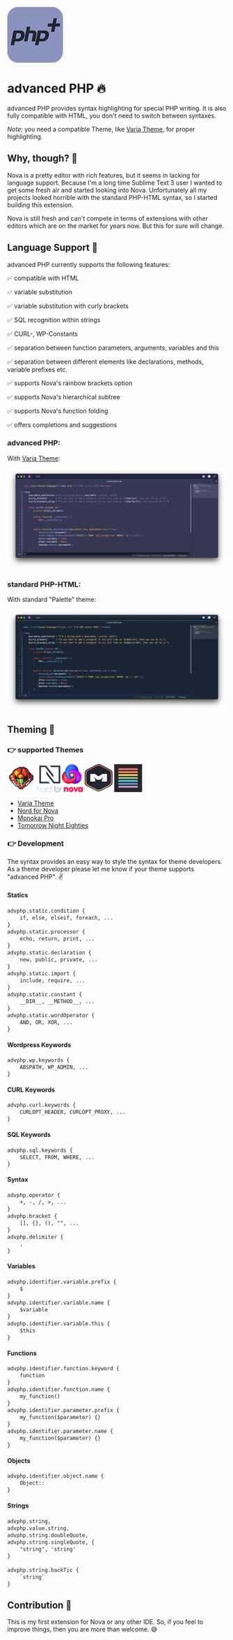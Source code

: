 ![advanced PHP Logo](https://github.com/dennisosaj/advancedphp.novaextension/blob/main/Images/thumb.png?raw=true) 

# advanced PHP 🔥

advanced PHP provides syntax highlighting for special PHP writing. It is also fully compatible with HTML, you don't need to switch between syntaxes.

*Note:* you need a compatible Theme, like [Varia Theme](https://github.com/dennisosaj/variatheme.novaextension), for proper highlighting.

## Why, though? 🤔

Nova is a pretty editor with rich features, but it seems in lacking for language support. Because I'm a long time Sublime Text 3 user I wanted to get some fresh air and started looking into Nova. Unfortunately all my projects looked horrible with the standard PHP-HTML syntax, so I started building this extension. 

Nova is still fresh and can't compete in terms of extensions with other editors which are on the market for years now. But this for sure will change.

## Language Support 🧩

advanced PHP currently supports the following features:

✅ compatible with HTML

✅ variable substitution

✅ variable substitution with curly brackets

✅ SQL recognition within strings

✅ CURL-, WP-Constants 

✅ separation between function parameters, arguments, variables and this

✅ separation between different elements like declarations, methods, variable prefixes etc.

✅ supports Nova's rainbow brackets option

✅ supports Nova's hierarchical subtree 

✅ supports Nova's function folding

✅ offers completions and suggestions

### advanced PHP:

With [Varia Theme](https://github.com/dennisosaj/variatheme.novaextension):

![advanced PHP](https://github.com/dennisosaj/advancedphp.novaextension/blob/main/Images/advphp.png?raw=true) 

### standard PHP-HTML:

With standard "Palette" theme:

![standard PHP-HTML](https://github.com/dennisosaj/advancedphp.novaextension/blob/main/Images/php-html.png?raw=true) 

## Theming 🎨

### 👉 supported Themes

[![Varia Theme](https://github.com/dennisosaj/advancedphp.novaextension/blob/main/Images/Themes/varia.png?raw=true)](https://github.com/dennisosaj/variatheme.novaextension)
[![Nord for Nova](https://github.com/dennisosaj/advancedphp.novaextension/blob/main/Images/Themes/nord.png?raw=true)](https://github.com/GwynethLlewelyn/Nord.novaextension)
[![Monokai Pro](https://github.com/dennisosaj/advancedphp.novaextension/blob/main/Images/Themes/monokai-pro.png?raw=true)](https://github.com/keisto/Monokai-Pro.novaextension)
[![Tomorrow Night Eighties](https://github.com/dennisosaj/advancedphp.novaextension/blob/main/Images/Themes/tomorrow-night-eighties.png?raw=true)](https://github.com/blakewatson/nova-tomorrow-night-eighties)

- [Varia Theme](https://github.com/dennisosaj/variatheme.novaextension)
- [Nord for Nova](https://github.com/GwynethLlewelyn/Nord.novaextension)
- [Monokai Pro](https://github.com/keisto/Monokai-Pro.novaextension)
- [Tomorrow Night Eighties](https://github.com/blakewatson/nova-tomorrow-night-eighties)

### 👉 Development

The syntax provides an easy way to style the syntax for theme developers. As a theme developer please let me know if your theme supports "advanced PHP". ✌️

#### Statics
```
advphp.static.condition { 
    if, else, elseif, foreach, ...
}
advphp.static.processor { 
    echo, return, print, ...
}
advphp.static.declaration {
    new, public, private, ...
}
advphp.static.import {
    include, require, ...
}
advphp.static.constant {
    __DIR__, __METHOD__, ...
}
advphp.static.wordOperator {
    AND, OR, XOR, ...
}
```

#### Wordpress Keywords
```
advphp.wp.keywords {
    ABSPATH, WP_ADMIN, ...
}
```

#### CURL Keywords
```
advphp.curl.keywords {
    CURLOPT_HEADER, CURLOPT_PROXY, ...
}
```

#### SQL Keywords
```
advphp.sql.keywords {
    SELECT, FROM, WHERE, ...
}
```

#### Syntax
```
advphp.operator {
    +, -, /, >, ...
}
advphp.bracket {
    [], {}, (), "", ...
}
advphp.delimiter {
    ,
}
```

#### Variables
```
advphp.identifier.variable.prefix {
    $
}
advphp.identifier.variable.name {
    $variable
}
advphp.identifier.variable.this {
    $this
}
```

#### Functions
```
advphp.identifier.function.keyword {
    function
}
advphp.identifier.function.name {
    my_function()
}
advphp.identifier.parameter.prefix {
    my_function($parameter) {}
}
advphp.identifier.parameter.name {
    my_function($parameter) {}
}
```

#### Objects
```
advphp.identifier.object.name {
    Object::
}
```

#### Strings 
```
advphp.string,
advphp.value.string,
advphp.string.doubleQuote,
advphp.string.singleQuote, {
    "string", 'string'
}

advphp.string.backTic {
    `string`
}
```

## Contribution 🤝
This is my first extension for Nova or any other IDE. So, if you feel to improve things, then you are more than welcome. 😅